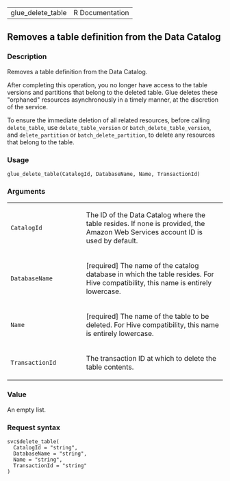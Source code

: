 <table style="width: 100%;">
<tbody>
<tr class="odd">
<td>glue_delete_table</td>
<td style="text-align: right;">R Documentation</td>
</tr>
</tbody>
</table>

## Removes a table definition from the Data Catalog

### Description

Removes a table definition from the Data Catalog.

After completing this operation, you no longer have access to the table
versions and partitions that belong to the deleted table. Glue deletes
these "orphaned" resources asynchronously in a timely manner, at the
discretion of the service.

To ensure the immediate deletion of all related resources, before
calling `delete_table`, use `delete_table_version` or
`batch_delete_table_version`, and `delete_partition` or
`batch_delete_partition`, to delete any resources that belong to the
table.

### Usage

    glue_delete_table(CatalogId, DatabaseName, Name, TransactionId)

### Arguments

<table>
<colgroup>
<col style="width: 35%" />
<col style="width: 65%" />
</colgroup>
<tbody>
<tr class="odd">
<td><code id="glue_delete_table_:_CatalogId">CatalogId</code></td>
<td><p>The ID of the Data Catalog where the table resides. If none is
provided, the Amazon Web Services account ID is used by
default.</p></td>
</tr>
<tr class="even">
<td><code id="glue_delete_table_:_DatabaseName">DatabaseName</code></td>
<td><p>[required] The name of the catalog database in which the table
resides. For Hive compatibility, this name is entirely
lowercase.</p></td>
</tr>
<tr class="odd">
<td><code id="glue_delete_table_:_Name">Name</code></td>
<td><p>[required] The name of the table to be deleted. For Hive
compatibility, this name is entirely lowercase.</p></td>
</tr>
<tr class="even">
<td><code
id="glue_delete_table_:_TransactionId">TransactionId</code></td>
<td><p>The transaction ID at which to delete the table
contents.</p></td>
</tr>
</tbody>
</table>

### Value

An empty list.

### Request syntax

    svc$delete_table(
      CatalogId = "string",
      DatabaseName = "string",
      Name = "string",
      TransactionId = "string"
    )
